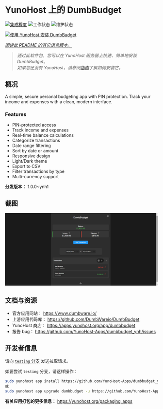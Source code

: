 <!--
注意：此 README 由 <https://github.com/YunoHost/apps/tree/master/tools/readme_generator> 自动生成
请勿手动编辑。
-->

# YunoHost 上的 DumbBudget

[![集成程度](https://apps.yunohost.org/badge/integration/dumbbudget)](https://ci-apps.yunohost.org/ci/apps/dumbbudget/)
![工作状态](https://apps.yunohost.org/badge/state/dumbbudget)
![维护状态](https://apps.yunohost.org/badge/maintained/dumbbudget)

[![使用 YunoHost 安装 DumbBudget](https://install-app.yunohost.org/install-with-yunohost.svg)](https://install-app.yunohost.org/?app=dumbbudget)

*[阅读此 README 的其它语言版本。](./ALL_README.md)*

> *通过此软件包，您可以在 YunoHost 服务器上快速、简单地安装 DumbBudget。*  
> *如果您还没有 YunoHost，请参阅[指南](https://yunohost.org/install)了解如何安装它。*

## 概况

A simple, secure personal budgeting app with PIN protection. Track your income and expenses with a clean, modern interface.

### Features

- PIN-protected access
- Track income and expenses
- Real-time balance calculations
- Categorize transactions
- Date range filtering
- Sort by date or amount
- Responsive design
- Light/Dark theme
- Export to CSV
- Filter transactions by type
- Multi-currency support


**分发版本：** 1.0.0~ynh1

## 截图

![DumbBudget 的截图](./doc/screenshots/screenshot.png)

## 文档与资源

- 官方应用网站： <https://www.dumbware.io/>
- 上游应用代码库： <https://github.com/DumbWareio/DumbBudget>
- YunoHost 商店： <https://apps.yunohost.org/app/dumbbudget>
- 报告 bug： <https://github.com/YunoHost-Apps/dumbbudget_ynh/issues>

## 开发者信息

请向 [`testing` 分支](https://github.com/YunoHost-Apps/dumbbudget_ynh/tree/testing) 发送拉取请求。

如要尝试 `testing` 分支，请这样操作：

```bash
sudo yunohost app install https://github.com/YunoHost-Apps/dumbbudget_ynh/tree/testing --debug
或
sudo yunohost app upgrade dumbbudget -u https://github.com/YunoHost-Apps/dumbbudget_ynh/tree/testing --debug
```

**有关应用打包的更多信息：** <https://yunohost.org/packaging_apps>
